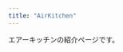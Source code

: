 ```yaml
---
title: "AirKitchen"
---
```


<!--

エアーキッチンについての説明を記述してください。

写真なども貼り付けると良いでしょう。

-->

エアーキッチンの紹介ページです。